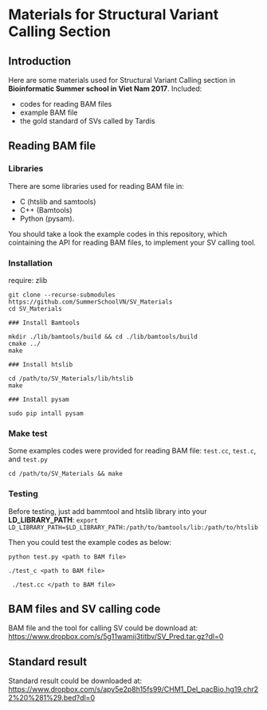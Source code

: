# Materials for Structural Variant Calling Section

## Introduction

Here are some materials used for Structural Variant Calling section in **Bioinformatic Summer school in Viet Nam 2017**.
Included:
-	codes for reading BAM files
-	example BAM file
-	the gold standard of SVs called by Tardis

## Reading BAM file

### Libraries

There are some libraries used for reading BAM file in: 
-	C (htslib and samtools)
-	C++ (Bamtools)
-	Python (pysam).

You should take a look the example codes in this repository, which cointaining the API for reading BAM files, to implement your SV calling tool.

###	Installation
require: zlib
```
git clone --recurse-submodules https://github.com/SummerSchoolVN/SV_Materials
cd SV_Materials

### Install Bamtools

mkdir ./lib/bamtools/build && cd ./lib/bamtools/build
cmake ../
make

### Install htslib

cd /path/to/SV_Materials/lib/htslib
make

### Install pysam

sudo pip intall pysam
```

###	Make test
Some examples codes were provided for reading BAM file: ```test.cc```, ```test.c```, and ```test.py```

```cd /path/to/SV_Materials && make```


### Testing
Before testing, just add bammtool and htslib library into your **LD_LIBRARY_PATH**:
```export LD_LIBRARY_PATH=$LD_LIBRARY_PATH:/path/to/bamtools/lib:/path/to/htslib```

Then you could test the example codes as below:

```python test.py <path to BAM file>```

```./test_c <path to BAM file>```

``` ./test.cc </path to BAM file>```

##	BAM files and SV calling code

BAM file and the tool for calling SV could be download at: https://www.dropbox.com/s/5g11wamij3titbv/SV_Pred.tar.gz?dl=0

## Standard result

Standard result could be downloaded at:
https://www.dropbox.com/s/apy5e2p8h15fs99/CHM1_Del_pacBio.hg19.chr22%20%281%29.bed?dl=0
